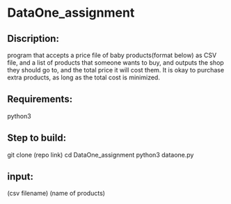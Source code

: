 # DataOne_assignment
## Discription:
program that accepts a price file of baby products(format below) as CSV file, and a list of products that someone wants to buy, and outputs the shop they should go to, and the total price it will cost them. It is okay to purchase extra products, as long as the total cost is minimized.

## Requirements:
python3

## Step to build:
git clone (repo link)
cd DataOne_assignment
python3 dataone.py

## input:
(csv filename) (name of products) 
